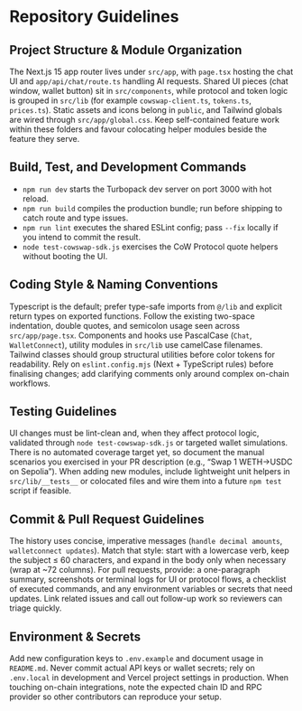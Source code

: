 # Repository Guidelines

## Project Structure & Module Organization
The Next.js 15 app router lives under `src/app`, with `page.tsx` hosting the chat UI and `app/api/chat/route.ts` handling AI requests. Shared UI pieces (chat window, wallet button) sit in `src/components`, while protocol and token logic is grouped in `src/lib` (for example `cowswap-client.ts`, `tokens.ts`, `prices.ts`). Static assets and icons belong in `public`, and Tailwind globals are wired through `src/app/global.css`. Keep self-contained feature work within these folders and favour colocating helper modules beside the feature they serve.

## Build, Test, and Development Commands
- `npm run dev` starts the Turbopack dev server on port 3000 with hot reload.
- `npm run build` compiles the production bundle; run before shipping to catch route and type issues.
- `npm run lint` executes the shared ESLint config; pass `--fix` locally if you intend to commit the result.
- `node test-cowswap-sdk.js` exercises the CoW Protocol quote helpers without booting the UI.

## Coding Style & Naming Conventions
Typescript is the default; prefer type-safe imports from `@/lib` and explicit return types on exported functions. Follow the existing two-space indentation, double quotes, and semicolon usage seen across `src/app/page.tsx`. Components and hooks use PascalCase (`Chat`, `WalletConnect`), utility modules in `src/lib` use camelCase filenames. Tailwind classes should group structural utilities before color tokens for readability. Rely on `eslint.config.mjs` (Next + TypeScript rules) before finalising changes; add clarifying comments only around complex on-chain workflows.

## Testing Guidelines
UI changes must be lint-clean and, when they affect protocol logic, validated through `node test-cowswap-sdk.js` or targeted wallet simulations. There is no automated coverage target yet, so document the manual scenarios you exercised in your PR description (e.g., “Swap 1 WETH→USDC on Sepolia”). When adding new modules, include lightweight unit helpers in `src/lib/__tests__` or colocated files and wire them into a future `npm test` script if feasible.

## Commit & Pull Request Guidelines
The history uses concise, imperative messages (`handle decimal amounts`, `walletconnect updates`). Match that style: start with a lowercase verb, keep the subject ≤ 60 characters, and expand in the body only when necessary (wrap at ~72 columns). For pull requests, provide: a one-paragraph summary, screenshots or terminal logs for UI or protocol flows, a checklist of executed commands, and any environment variables or secrets that need updates. Link related issues and call out follow-up work so reviewers can triage quickly.

## Environment & Secrets
Add new configuration keys to `.env.example` and document usage in `README.md`. Never commit actual API keys or wallet secrets; rely on `.env.local` in development and Vercel project settings in production. When touching on-chain integrations, note the expected chain ID and RPC provider so other contributors can reproduce your setup.
